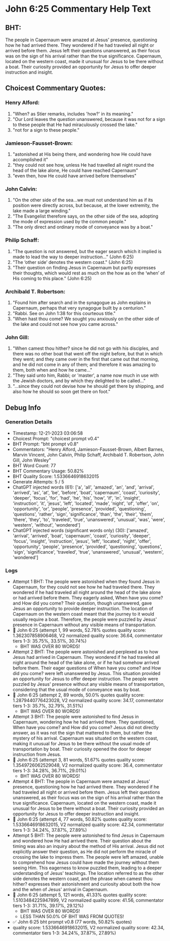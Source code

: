 # John 6:25 Commentary Help Text

## BHT:
The people in Capernaum were amazed at Jesus' presence, questioning how he had arrived there. They wondered if he had traveled all night or arrived before them. Jesus left their questions unanswered, as their focus was on the sign of his arrival rather than the true significance. Capernaum, located on the western coast, made it unusual for Jesus to be there without a boat. Their curiosity provided an opportunity for Jesus to offer deeper instruction and insight.

## Choicest Commentary Quotes:
### Henry Alford:
1. "When? as Stier remarks, includes 'how?' in its meaning."
2. "Our Lord leaves the question unanswered, because it was not for a sign to these people that He had miraculously crossed the lake."
3. "not for a sign to these people."

### Jamieson-Fausset-Brown:
1. "astonished at His being there, and wondering how He could have accomplished it"
2. "they could not see how, unless He had travelled all night round the head of the lake alone, He could have reached Capernaum"
3. "even then, how He could have arrived before themselves"

### John Calvin:
1. "On the other side of the sea...we must not understand him as if its position were directly across, but because, at the lower extremity, the lake made a large winding." 
2. "The Evangelist therefore says, on the other side of the sea, adopting the mode of expression used by the common people."
3. "The only direct and ordinary mode of conveyance was by a boat."

### Philip Schaff:
1. "The question is not answered, but the eager search which it implied is made to lead the way to deeper instruction..." (John 6:25)
2. "The ‘other side’ denotes the western coast." (John 6:25)
3. "Their question on finding Jesus in Capernaum but partly expresses their thoughts, which would rest as much on the how as on the ‘when’ of His coming to this place." (John 6:25)

### Archibald T. Robertson:
1. "Found him after search and in the synagogue as John explains in Capernaum, perhaps that very synagogue built by a centurion."
2. "Rabbi. See on John 1:38 for this courteous title."
3. "When hast thou come? We sought you anxiously on the other side of the lake and could not see how you came across."

### John Gill:
1. "When camest thou hither? since he did not go with his disciples, and there was no other boat that went off the night before, but that in which they went; and they came over in the first that came out that morning, and he did not come in any of them; and therefore it was amazing to them, both when and how he came..." 
2. "They said unto him, Rabbi; or 'master', a name now much in use with the Jewish doctors, and by which they delighted to be called..."
3. "...since they could not devise how he should get there by shipping, and also how he should so soon get there on foot."


## Debug Info
### Generation Details
- Timestamp: 12-21-2023 03:06:58
- Choicest Prompt: "choicest prompt v0.4"
- BHT Prompt: "bht prompt v0.8"
- Commentators: "Henry Alford, Jamieson-Fausset-Brown, Albert Barnes, Marvin Vincent, John Calvin, Philip Schaff, Archibald T. Robertson, John Gill, John Wesley"
- BHT Word Count: 77
- BHT Commentary Usage: 50.82%
- BHT Quality Score: 1.5336646918632015
- Generate Attempts: 5 / 5
- ChatGPT injected words (61):
	['a', 'all', 'amazed', 'an', 'and', 'arrival', 'arrived', 'as', 'at', 'be', 'before', 'boat', 'capernaum', 'coast', 'curiosity', 'deeper', 'focus', 'for', 'had', 'he', 'his', 'how', 'if', 'in', 'insight', 'instruction', 'it', 'jesus', 'left', 'located', 'made', 'night', 'of', 'offer', 'on', 'opportunity', 'or', 'people', 'presence', 'provided', 'questioning', 'questions', 'rather', 'sign', 'significance', 'than', 'the', 'their', 'them', 'there', 'they', 'to', 'traveled', 'true', 'unanswered', 'unusual', 'was', 'were', 'western', 'without', 'wondered']
- ChatGPT injected words (significant words only) (30):
	['amazed', 'arrival', 'arrived', 'boat', 'capernaum', 'coast', 'curiosity', 'deeper', 'focus', 'insight', 'instruction', 'jesus', 'left', 'located', 'night', 'offer', 'opportunity', 'people', 'presence', 'provided', 'questioning', 'questions', 'sign', 'significance', 'traveled', 'true', 'unanswered', 'unusual', 'western', 'wondered']

### Logs
- Attempt 1 BHT: The people were astonished when they found Jesus in Capernaum, for they could not see how he had traveled there. They wondered if he had traveled all night around the head of the lake alone or had arrived before them. They eagerly asked, When have you come? and How did you come? Their question, though unanswered, gave Jesus an opportunity to provide deeper instruction. The location of Capernaum on the western coast meant that the journey to it would usually require a boat. Therefore, the people were puzzled by Jesus' presence in Capernaum without any visible means of transportation.
- 🔄 John 6:25 (attempt 1, 99 words, 52.78% quotes quality score: 1.362307858906468, V2 normalized quality score: 36.64, commentator tiers 1-3: 35.75%, 33.51%, 30.74%) 
	- BHT WAS OVER 80 WORDS!
- Attempt 2 BHT: The people were astonished and perplexed as to how Jesus had arrived in Capernaum. They wondered if he had traveled all night around the head of the lake alone, or if he had somehow arrived before them. Their eager questions of When have you come? and How did you come? were left unanswered by Jesus. This situation provided an opportunity for Jesus to offer deeper instruction. The people were puzzled by Jesus' presence without any visible means of transportation, considering that the usual mode of conveyance was by boat.
- 🔄 John 6:25 (attempt 2, 89 words, 50.0% quotes quality score: 1.2879440776423028, V2 normalized quality score: 34.17, commentator tiers 1-3: 35.7%, 32.79%, 31.51%) 
	- BHT WAS OVER 80 WORDS!
- Attempt 3 BHT: The people were astonished to find Jesus in Capernaum, wondering how he had arrived there. They questioned, When have you come? and How did you come? Jesus did not directly answer, as it was not the sign that mattered to them, but rather the mystery of his arrival. Capernaum was situated on the western coast, making it unusual for Jesus to be there without the usual mode of transportation by boat. Their curiosity opened the door for deeper instruction from Jesus.
- 🔄 John 6:25 (attempt 3, 81 words, 51.67% quotes quality score: 1.3549726062529048, V2 normalized quality score: 36.4, commentator tiers 1-3: 34.28%, 36.71%, 29.01%) 
	- BHT WAS OVER 80 WORDS!
- Attempt 4 BHT: The people in Capernaum were amazed at Jesus' presence, questioning how he had arrived there. They wondered if he had traveled all night or arrived before them. Jesus left their questions unanswered, as their focus was on the sign of his arrival rather than the true significance. Capernaum, located on the western coast, made it unusual for Jesus to be there without a boat. Their curiosity provided an opportunity for Jesus to offer deeper instruction and insight.
- 🔄 John 6:25 (attempt 4, 77 words, 50.82% quotes quality score: 1.5336646918632015, V2 normalized quality score: 42.34, commentator tiers 1-3: 34.24%, 37.87%, 27.89%)
- Attempt 5 BHT: The people were astonished to find Jesus in Capernaum and wondered how He had arrived there. Their question about the timing was also an inquiry about the method of His arrival. Jesus did not explicitly answer their question, as He did not perform the miracle of crossing the lake to impress them. The people were left amazed, unable to comprehend how Jesus could have made the journey without them seeing Him. This eagerness to know puzzled them, leading to a deeper understanding of Jesus' teachings. The location referred to as the other side denotes the western coast, and the phrase when camest thou hither? expresses their astonishment and curiosity about both the how and the when of Jesus' arrival in Capernaum.
- 🔄 John 6:25 (attempt 5, 121 words, 41.33% quotes quality score: 1.5103484225947899, V2 normalized quality score: 41.56, commentator tiers 1-3: 31.71%, 39.17%, 29.12%) 
	- BHT WAS OVER 80 WORDS! 
	- LESS THAN 50.0% OF BHT WAS FROM QUOTES!
- ✅ John 6:25 bht prompt v0.8 (77 words, 50.82% quotes)
- quality score: 1.5336646918632015, V2 normalized quality score: 42.34, commentator tiers 1-3: 34.24%, 37.87%, 27.89%)
